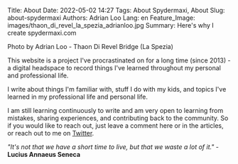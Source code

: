 Title: About
Date: 2022-05-02 14:27
Tags: About Spydermaxi, About
Slug: about-spydermaxi
Authors: Adrian Loo
Lang: en
Feature_Image: images/thaon_di_revel_la_spezia_adrianloo.jpg
Summary: Here's why I create spydermaxi.com

Photo by Adrian Loo - Thaon Di Revel Bridge (La Spezia)

This website is a project I've procrastinated on for a long time (since 2013) - a digital headspace to record things I've learned throughout my personal and professional life.

I write about things I'm familiar with, stuff I do with my kids, and topics I've learned in my professional life and personal life.

I am still learning continuously to write and am very open to learning from mistakes, sharing experiences, and contributing back to the community. So if you would like to reach out, just leave a comment here or in the articles, or reach out to me on [Twitter](https://twitter.com/spydermaxi).

*"It's not that we have a short time to live, but that we waste a lot of it."* - **Lucius Annaeus Seneca**

